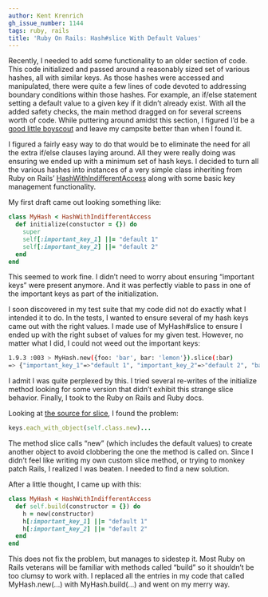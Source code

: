 ```yaml
---
author: Kent Krenrich
gh_issue_number: 1144
tags: ruby, rails
title: 'Ruby On Rails: Hash#slice With Default Values'
---
```


Recently, I needed to add some functionality to an older section of code. This code initialized and passed around a reasonably sized set of various hashes, all with similar keys. As those hashes were accessed and manipulated, there were quite a few lines of code devoted to addressing boundary conditions within those hashes. For example, an if/else statement setting a default value to a given key if it didn’t already exist. With all the added safety checks, the main method dragged on for several screens worth of code. While puttering around amidst this section, I figured I’d be a [good little boyscout](http://programmer.97things.oreilly.com/wiki/index.php/The_Boy_Scout_Rule) and leave my campsite better than when I found it.

I figured a fairly easy way to do that would be to eliminate the need for all the extra if/else clauses laying around. All they were really doing was ensuring we ended up with a minimum set of hash keys. I decided to turn all the various hashes into instances of a very simple class inheriting from Ruby on Rails’ [HashWithIndifferentAccess](http://api.rubyonrails.org/classes/ActiveSupport/HashWithIndifferentAccess.html) along with some basic key management functionality.

My first draft came out looking something like:

```ruby
class MyHash < HashWithIndifferentAccess
  def initialize(constuctor = {}) do
    super
    self[:important_key_1] ||= "default 1"
    self[:important_key_2] ||= "default 2"
  end
end
```

This seemed to work fine. I didn’t need to worry about ensuring “important keys” were present anymore. And it was perfectly viable to pass in one of the important keys as part of the initialization.

I soon discovered in my test suite that my code did not do exactly what I intended it to do. In the tests, I wanted to ensure several of my hash keys came out with the right values. I made use of MyHash#slice to ensure I ended up with the right subset of values for my given test. However, no matter what I did, I could not weed out the important keys:

```bash
1.9.3 :003 > MyHash.new({foo: 'bar', bar: 'lemon'}).slice(:bar)
=> {"important_key_1"=>"default 1", "important_key_2"=>"default 2", "bar"=>"lemon"}
```

I admit I was quite perplexed by this. I tried several re-writes of the initialize method looking for some version that didn’t exhibit this strange slice behavior. Finally, I took to the Ruby on Rails and Ruby docs.

Looking at [the source for slice](http://api.rubyonrails.org/classes/Hash.html#method-i-slice), I found the problem:

```ruby
keys.each_with_object(self.class.new)...
```

The method slice calls “new” (which includes the default values) to create another object to avoid clobbering the one the method is called on. Since I didn’t feel like writing my own custom slice method, or trying to monkey patch Rails, I realized I was beaten. I needed to find a new solution.

After a little thought, I came up with this:

```ruby
class MyHash < HashWithIndifferentAccess
  def self.build(constructor = {}) do
    h = new(constructor)
    h[:important_key_1] ||= "default 1"
    h[:important_key_2] ||= "default 2"
  end
end
```

This does not fix the problem, but manages to sidestep it. Most Ruby on Rails veterans will be familiar with methods called “build” so it shouldn’t be too clumsy to work with. I replaced all the entries in my code that called MyHash.new(...) with MyHash.build(...) and went on my merry way.
